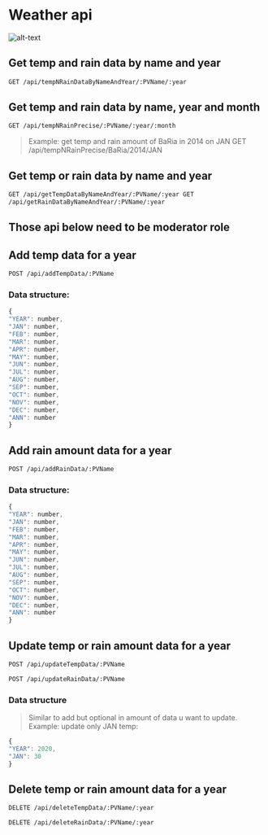 # Weather api

![alt-text](https://img.freepik.com/free-photo/pastel-background-sky-feminine-style_53876-104862.jpg?size=626&ext=jpg)

## Get temp and rain data by name and year

```html
GET /api/tempNRainDataByNameAndYear/:PVName/:year
```

## Get temp and rain data by name, year and month

```html
GET /api/tempNRainPrecise/:PVName/:year/:month
```

> Example: get temp and rain amount of BaRia in 2014 on JAN
> GET /api/tempNRainPrecise/BaRia/2014/JAN

## Get temp or rain data by name and year

```html
GET /api/getTempDataByNameAndYear/:PVName/:year GET
/api/getRainDataByNameAndYear/:PVName/:year
```

## Those api below need to be moderator role

## Add temp data for a year

```html
POST /api/addTempData/:PVName
```

### Data structure:

```javascript
{
"YEAR": number,
"JAN": number,
"FEB": number,
"MAR": number,
"APR": number,
"MAY": number,
"JUN": number,
"JUL": number,
"AUG": number,
"SEP": number,
"OCT": number,
"NOV": number,
"DEC": number,
"ANN": number
}
```

## Add rain amount data for a year

```html
POST /api/addRainData/:PVName
```

### Data structure:

```javascript
{
"YEAR": number,
"JAN": number,
"FEB": number,
"MAR": number,
"APR": number,
"MAY": number,
"JUN": number,
"JUL": number,
"AUG": number,
"SEP": number,
"OCT": number,
"NOV": number,
"DEC": number,
"ANN": number
}
```

## Update temp or rain amount data for a year

```html
POST /api/updateTempData/:PVName
```

```html
POST /api/updateRainData/:PVName
```

### Data structure

> Similar to add but optional in amount of data u want to update. Example: update only JAN temp:

```javascript
{
"YEAR": 2020,
"JAN": 30
}
```

## Delete temp or rain amount data for a year

```html
DELETE /api/deleteTempData/:PVName/:year
```

```html
DELETE /api/deleteRainData/:PVName/:year
```

